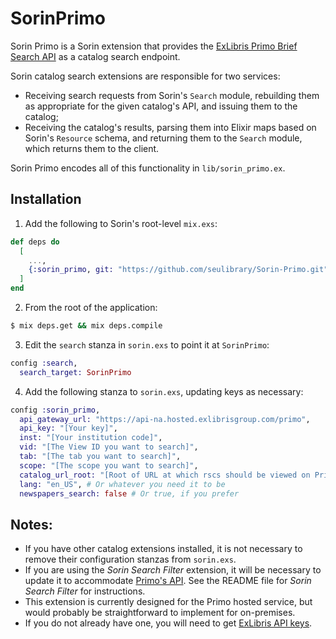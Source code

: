 # SorinPrimo

Sorin Primo is a Sorin extension that provides the [ExLibris Primo Brief Search API](https://developers.exlibrisgroup.com/primo/apis/docs/primoSearch/R0VUIC9wcmltby92MS9zZWFyY2g=/) as a catalog search endpoint.

Sorin catalog search extensions are responsible for two services:

* Receiving search requests from Sorin's `Search` module, rebuilding them as appropriate for the given catalog's API, and issuing them to the catalog;
* Receiving the catalog's results, parsing them into Elixir maps based on Sorin's `Resource` schema, and returning them to the `Search` module, which returns them to the client.

Sorin Primo encodes all of this functionality in `lib/sorin_primo.ex`.

## Installation

1. Add the following to Sorin's root-level `mix.exs`:

```elixir
def deps do
  [
    ...,
    {:sorin_primo, git: "https://github.com/seulibrary/Sorin-Primo.git"},
  ]
end
```

2. From the root of the application:

```sh
$ mix deps.get && mix deps.compile
```

3. Edit the `search` stanza in `sorin.exs` to point it at `SorinPrimo`:

```elixir
config :search,
  search_target: SorinPrimo
```

4. Add the following stanza to `sorin.exs`, updating keys as necessary:

```elixir
config :sorin_primo,
  api_gateway_url: "https://api-na.hosted.exlibrisgroup.com/primo",
  api_key: "[Your key]",
  inst: "[Your institution code]",
  vid: "[The View ID you want to search]",
  tab: "[The tab you want to search]",
  scope: "[The scope you want to search]",
  catalog_url_root: "[Root of URL at which rscs should be viewed on Primo]",
  lang: "en_US", # Or whatever you need it to be
  newspapers_search: false # Or true, if you prefer
```

## Notes:

* If you have other catalog extensions installed, it is not necessary to remove their configuration stanzas from `sorin.exs`.
* If you are using the _Sorin Search Filter_ extension, it will be necessary to update it to accommodate [Primo's API](https://developers.exlibrisgroup.com/primo/apis/docs/primoSearch/R0VUIC9wcmltby92MS9zZWFyY2g=/). See the README file for _Sorin Search Filter_ for instructions.
* This extension is currently designed for the Primo hosted service, but would probably be straightforward to implement for on-premises.
* If you do not already have one, you will need to get [ExLibris API keys](https://developers.exlibrisgroup.com/primo/apis/).
